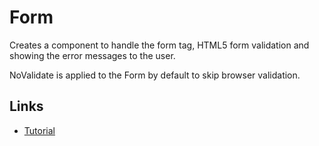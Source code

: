 # Form

Creates a component to handle the form tag, HTML5 form validation and showing
the error messages to the user.

NoValidate is applied to the Form by default to skip browser validation.

## Links

- [Tutorial](https://codepen.io/_arpy/pen/xYoyPW)
